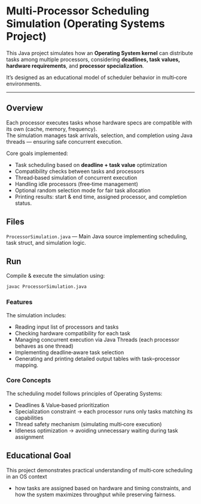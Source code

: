 # Multi‑Processor Scheduling Simulation (Operating Systems Project)

This Java project simulates how an **Operating System kernel** can distribute tasks among multiple processors, considering **deadlines, task values, hardware requirements**, and **processor specialization**.

It’s designed as an educational model of scheduler behavior in multi‑core environments.

---

##  Overview

Each processor executes tasks whose hardware specs are compatible with its own (cache, memory, frequency).  
The simulation manages task arrivals, selection, and completion using Java threads — ensuring safe concurrent execution.

Core goals implemented:
- Task scheduling based on **deadline + task value** optimization  
- Compatibility checks between tasks and processors  
- Thread‑based simulation of concurrent execution  
- Handling idle processors (free‑time management)  
- Optional random selection mode for fair task allocation  
- Printing results: start & end time, assigned processor, and completion status.

## Files

`ProcessorSimulation.java` — Main Java source implementing scheduling, task struct, and simulation logic.  

## Run

Compile & execute the simulation using:
```bash
javac ProcessorSimulation.java
```

### Features
The simulation includes:

- Reading input list of processors and tasks
- Checking hardware compatibility for each task
- Managing concurrent execution via Java Threads (each processor behaves as one thread)
- Implementing deadline‑aware task selection
- Generating and printing detailed output tables with task–processor mapping.

### Core Concepts
The scheduling model follows principles of Operating Systems:

- Deadlines & Value‑based prioritization
- Specialization constraint → each processor runs only tasks matching its capabilities
- Thread safety mechanism (simulating multi‑core execution)
- Idleness optimization → avoiding unnecessary waiting during task assignment

 ## Educational Goal
This project demonstrates practical understanding of multi‑core scheduling in an OS context 

- how tasks are assigned based on hardware and timing constraints, and how the system maximizes throughput while preserving fairness.
